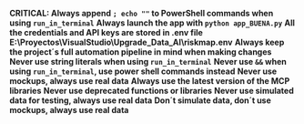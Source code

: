 **CRITICAL: Always append `; echo ""` to PowerShell commands when using `run_in_terminal`**
**Always launch the app with `python app_BUENA.py`**
**All the credentials and API keys are stored in .env file E:\Proyectos\VisualStudio\Upgrade_Data_AI\riskmap\.env**
**Always keep the project´s full automation pipeline in mind when making changes**
**Never use string literals when using `run_in_terminal`**
**Never use `&&` when using `run_in_terminal`, use power shell commands instead**
**Never use mockups, always use real data**
**Always use the latest version of the MCP libraries**
**Never use deprecated functions or libraries**
**Never use simulated data for testing, always use real data**
**Don´t simulate data, don´t use mockups, always use real data**
